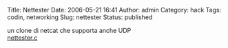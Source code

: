 Title: Nettester
Date: 2006-05-21 16:41
Author: admin
Category: hack
Tags: codin, networking
Slug: nettester
Status: published

un clone di netcat che supporta anche UDP  
[nettester.c](http://www.bertera.it/software/nettester/nettester.c)

